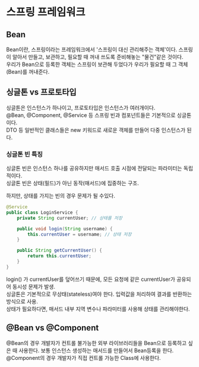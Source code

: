 # 스프링 프레임워크
## Bean
Bean이란, 스프링이라는 프레임워크에서 '스프링이 대신 관리해주는 객체'이다. 스프링이 알아서 만들고, 보관하고, 필요할 때 꺼내 쓰도록 준비해놓는 "물건"같은 것이다.  
우리가 Bean으로 등록한 객체는 스프링이 보관해 두었다가 우리가 필요할 때 그 객체(Bean)를 꺼내준다.

## 싱글톤 vs 프로토타입
싱글톤은 인스턴스가 하나이고, 프로토타입은 인스턴스가 여러개이다.  
@Bean, @Component, @Service 등 스프링 빈과 컴포넌트들은 기본적으로 싱글톤이다.  
DTO 등 일반적인 클래스들은 new 키워드로 새로운 객체를 만들어 다중 인스턴스가 된다.  

### 싱글톤 빈 특징
싱글톤 빈은 인스턴스 하나를 공유하지만 매서드 호출 시점에 전달되는 파라미터는 독립적이다.  
싱글톤 빈은 상태(필드)가 아닌 동작(매서드)에 집중하는 구조.  

하지만, 상태를 가지는 빈의 경우 문제가 될 수있다.

```java
@Service
public class LoginService {
    private String currentUser; // 상태를 저장

    public void login(String username) {
        this.currentUser = username; // 상태 저장
    }

    public String getCurrentUser() {
        return this.currentUser;
    }
}
```
login() 가 currentUser를 덮어쓰기 때문에, 모든 요청에 같은 currentUser가 공유되어 동시성 문제가 발생.  
싱글톤은 기본적으로 무상태(stateless)여야 한다. 입력값을 처리하여 결과를 반환하는 방식으로 사용.  
상태가 필요하다면, 매서드 내부 지역 변수나 파라미터를 사용해 상태를 관리해야한다.  

## @Bean vs @Component
@Bean의 경우 개발자가 컨트롤 불가능한 외부 라이브러리들을 Bean으로 등록하고 싶은 때 사용한다. 보통 인스턴스 생성하는 매서드를 만들어서 Bean등록을 한다.  
@Component의 경우 개발자가 직접 컨트롤 가능한 Class에 사용한다.  

